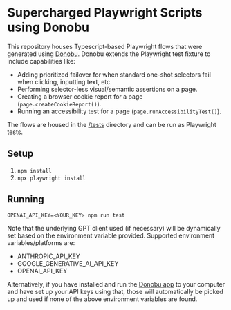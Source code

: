 # Supercharged Playwright Scripts using Donobu

This repository houses Typescript-based Playwright flows that were generated using [Donobu](https://donobu.com).
Donobu extends the Playwright test fixture to include capabilities like:

- Adding prioritized failover for when standard one-shot selectors fail when clicking, inputting text, etc.
- Performing selector-less visual/semantic assertions on a page.
- Creating a browser cookie report for a page (`page.createCookieReport()`).
- Running an accessibility test for a page (`page.runAccessibilityTest()`).

The flows are housed in the [/tests](/tests) directory and can be run as Playwright tests.

## Setup

1. `npm install`
2. `npx playwright install`

## Running

`OPENAI_API_KEY=<YOUR_KEY> npm run test`

Note that the underlying GPT client used (if necessary) will be dynamically set based on the environment variable provided.
Supported environment variables/platforms are:

- ANTHROPIC_API_KEY
- GOOGLE_GENERATIVE_AI_API_KEY
- OPENAI_API_KEY

Alternatively, if you have installed and run the [Donobu app](https://www.donobu.com/download) to your computer and have set up
your API keys using that, those will automatically be picked up and used if none of the above environment variables are found.
